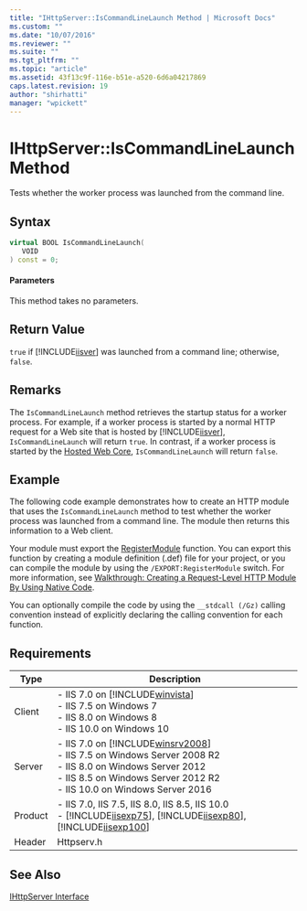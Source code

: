 ```yaml
---
title: "IHttpServer::IsCommandLineLaunch Method | Microsoft Docs"
ms.custom: ""
ms.date: "10/07/2016"
ms.reviewer: ""
ms.suite: ""
ms.tgt_pltfrm: ""
ms.topic: "article"
ms.assetid: 43f13c9f-116e-b51e-a520-6d6a04217869
caps.latest.revision: 19
author: "shirhatti"
manager: "wpickett"
---
```

# IHttpServer::IsCommandLineLaunch Method
Tests whether the worker process was launched from the command line.  
  
## Syntax  
  
```cpp  
virtual BOOL IsCommandLineLaunch(  
   VOID  
) const = 0;  
```  
  
#### Parameters  
 This method takes no parameters.  
  
## Return Value  
 `true` if [!INCLUDE[iisver](../../wmi-provider/includes/iisver-md.md)] was launched from a command line; otherwise, `false`.  
  
## Remarks  
 The `IsCommandLineLaunch` method retrieves the startup status for a worker process. For example, if a worker process is started by a normal HTTP request for a Web site that is hosted by [!INCLUDE[iisver](../../wmi-provider/includes/iisver-md.md)], `IsCommandLineLaunch` will return `true`. In contrast, if a worker process is started by the [Hosted Web Core](../../web-development-reference\native-code-api-reference/hosted-web-core-api-reference.md), `IsCommandLineLaunch` will return `false`.  
  
## Example  
 The following code example demonstrates how to create an HTTP module that uses the `IsCommandLineLaunch` method to test whether the worker process was launched from a command line. The module then returns this information to a Web client.  
  
<!-- TODO: review snippet reference  [!CODE [IHttpServerIsCommandLineLaunch#1](IHttpServerIsCommandLineLaunch#1)]  -->  
  
 Your module must export the [RegisterModule](../../web-development-reference\native-code-api-reference/pfn-registermodule-function.md) function. You can export this function by creating a module definition (.def) file for your project, or you can compile the module by using the `/EXPORT:RegisterModule` switch. For more information, see [Walkthrough: Creating a Request-Level HTTP Module By Using Native Code](../../web-development-reference\native-code-development-overview\walkthrough-creating-a-request-level-http-module-by-using-native-code.md).  
  
 You can optionally compile the code by using the `__stdcall (/Gz)` calling convention instead of explicitly declaring the calling convention for each function.  
  
## Requirements  
  
|Type|Description|  
|----------|-----------------|  
|Client|-   IIS 7.0 on [!INCLUDE[winvista](../../wmi-provider/includes/winvista-md.md)]<br />-   IIS 7.5 on Windows 7<br />-   IIS 8.0 on Windows 8<br />-   IIS 10.0 on Windows 10|  
|Server|-   IIS 7.0 on [!INCLUDE[winsrv2008](../../wmi-provider/includes/winsrv2008-md.md)]<br />-   IIS 7.5 on Windows Server 2008 R2<br />-   IIS 8.0 on Windows Server 2012<br />-   IIS 8.5 on Windows Server 2012 R2<br />-   IIS 10.0 on Windows Server 2016|  
|Product|-   IIS 7.0, IIS 7.5, IIS 8.0, IIS 8.5, IIS 10.0<br />-   [!INCLUDE[iisexp75](../../web-development-reference/native-code-api-reference/includes/iisexp75-md.md)], [!INCLUDE[iisexp80](../../web-development-reference/native-code-api-reference/includes/iisexp80-md.md)], [!INCLUDE[iisexp100](../../web-development-reference/native-code-api-reference/includes/iisexp100-md.md)]|  
|Header|Httpserv.h|  
  
## See Also  
 [IHttpServer Interface](../../web-development-reference\native-code-api-reference/ihttpserver-interface.md)